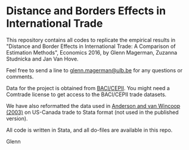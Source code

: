 # Distance and Borders Effects in International Trade

This repository contains all codes to replicate the empirical results in "Distance and Border Effects in International Trade: A Comparison of Estimation Methods", Economics 2016, by Glenn Magerman, Zuzanna Studnicka and Jan Van Hove.

Feel free to send a line to glenn.magerman@ulb.be for any questions or comments.

Data for the project is obtained from [BACI/CEPII](http://www.cepii.fr/cepii/en/bdd_modele/presentation.asp?id=1).
You might need a Comtrade license to get access to the BACI/CEPII trade datasets.

We have also reformatted the data used in [Anderson and van Wincoop (2003)](https://www.aeaweb.org/articles?id=10.1257/000282803321455214) on US-Canada trade to Stata format (not used in the published version).

All code is written in Stata, and all do-files are available in this repo. 

Glenn
